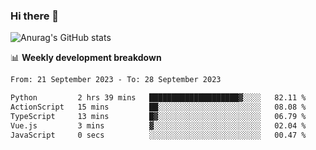 ### Hi there 👋
![Anurag's GitHub stats](https://github-readme-stats.vercel.app/api?username=jami1024&show_icons=true&theme=radical)

📊 **Weekly development breakdown**
<!--START_SECTION:waka-->

```txt
From: 21 September 2023 - To: 28 September 2023

Python         2 hrs 39 mins   ████████████████████▓░░░░   82.11 %
ActionScript   15 mins         ██░░░░░░░░░░░░░░░░░░░░░░░   08.08 %
TypeScript     13 mins         █▓░░░░░░░░░░░░░░░░░░░░░░░   06.79 %
Vue.js         3 mins          ▓░░░░░░░░░░░░░░░░░░░░░░░░   02.04 %
JavaScript     0 secs          ░░░░░░░░░░░░░░░░░░░░░░░░░   00.47 %
```

<!--END_SECTION:waka-->
<!--
**jami1024/jami1024** is a ✨ _special_ ✨ repository because its `README.md` (this file) appears on your GitHub profile.

Here are some ideas to get you started:

- 🔭 I’m currently working on ...
- 🌱 I’m currently learning ...
- 👯 I’m looking to collaborate on ...
- 🤔 I’m looking for help with ...
- 💬 Ask me about ...
- 📫 How to reach me: ...
- 😄 Pronouns: ...
- ⚡ Fun fact: ...
-->
